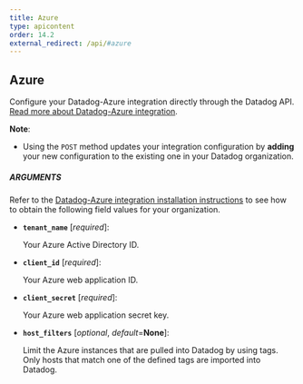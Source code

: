 ```yaml
---
title: Azure
type: apicontent
order: 14.2
external_redirect: /api/#azure
---
```


## Azure

Configure your Datadog-Azure integration directly through the Datadog API.  
[Read more about Datadog-Azure integration][1].

**Note**: 

* Using the `POST` method updates your integration configuration by **adding** your new configuration to the existing one in your Datadog organization.

##### ARGUMENTS

Refer to the [Datadog-Azure integration installation instructions][2] to see how to obtain the following field values for your organization.

* **`tenant_name`** [*required*]:

    Your Azure Active Directory ID.

* **`client_id`** [*required*]:

    Your Azure web application ID.

* **`client_secret`** [*required*]:

    Your Azure web application secret key.

* **`host_filters`** [*optional*, *default*=**None**]:

    Limit the Azure instances that are pulled into Datadog by using tags. Only hosts that match one of the defined tags are imported into Datadog.


[1]: /integrations/azure
[2]: /integrations/azure/#installation
